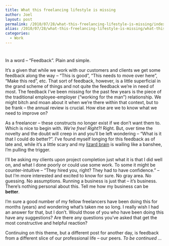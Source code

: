 ```yaml
---
title: What this freelancing lifestyle is missing
author: Joel
layout: post
permalink: /2010/07/28/what-this-freelancing-lifestyle-is-missing/index.html
alias: /2010/07/28/what-this-freelancing-lifestyle-is-missing/what-this-freelancing-lifestyle-is-missing
categories:
  - Work
---
```

# 

In a word – “Feedback”. Plain and simple.

It’s a given that while we work with our customers and clients we get some feedback along the way – “This is good”, “This needs to move over here”, “Make this red”, etc. That sort of feedback, however, is a little superficial in the grand scheme of things and not quite the feedback we’re in need of most. The feedback I’ve been missing for the past few years is the piece of the traditional employee-employer (“working for the man”) relationship. We might bitch and moan about it when we’re there within that context, but to be frank – the annual review is crucial. How else are we to know what we need to improve on? 

As a freelancer – these constructs no longer exist if we don’t want them to. Which is nice to begin with. *We’re free! Right?!* Right. But, over time the novelty and the doubt will creep in and you’ll be left wondering – “What is it that I could do better?”. I’ve found myself longing for this feedback as of late and, while it’s a little scary and my [lizard brain][1] is wailing like a banshee, I’m pulling the trigger. 

 [1]: https://sethgodin.typepad.com/seths_blog/2010/01/quieting-the-lizard-brain.html

I’ll be asking my clients upon project completion just what it is that I did well on, and what I done poorly or could use some work. To some it might be counter-intuitive – “They hired you, right? They had to have confidence.” – but I’m more interested and excited to know for sure. No gray area. No guessing. No assumptions. Running a business is just that – it’s business. There’s nothing personal about this. Tell me how my business can be **better**.

I’m sure a good number of my fellow freelancers have been doing this for months (years) and wondering what’s taken me so long. I really wish I had an answer for that, but I don’t. Would those of you who have been doing this have any suggestions? Are there any questions you’ve asked that get the most constructive and helpful reaction?

Continuing on this theme, but a different post for another day, is feedback from a different slice of our professional life – our peers. *To be continued …*
